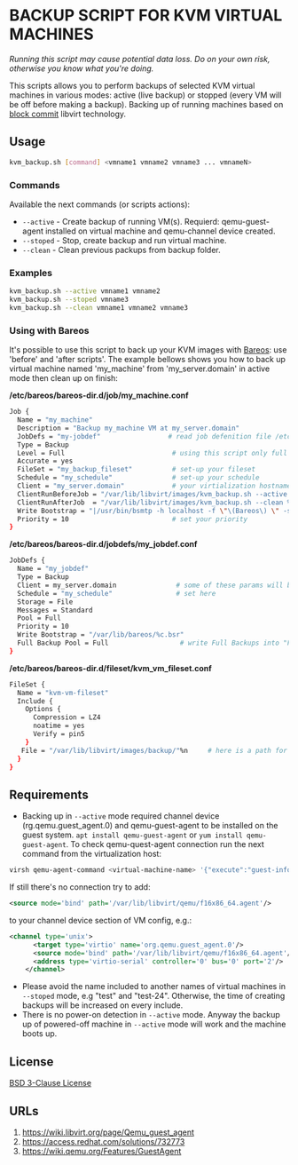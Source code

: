 # BACKUP SCRIPT FOR KVM VIRTUAL MACHINES

*Running this script may cause potential data loss. Do on your own risk, otherwise you know what you're doing.*

This scripts allows you to perform backups of selected KVM virtual machines in various modes: active (live backup) or
stopped (every VM will be off before making a backup). Backing up of running machines based on 
[block commit](https://libvirt.org/kbase/internals/incremental-backup.html) libvirt technology.

## Usage
```bash
kvm_backup.sh [command] <vmname1 vmname2 vmname3 ... vmnameN>
```

### Commands

Available the next commands (or scripts actions):

- `--active` - Create backup of running VM(s). Requierd: qemu-guest-agent installed on virtual machine and qemu-channel
  device created.
- `--stoped` - Stop, create backup and run virtual machine.
- `--clean` - Clean previous packups from backup folder.

### Examples

```bash
kvm_backup.sh --active vmname1 vmname2
kvm_backup.sh --stoped vmname3
kvm_backup.sh --clean vmname1 vmname2 vmname3
```

### Using with Bareos

It's possible to use this script to back up your KVM images with [Bareos](https://www.bareos.com/): use 'before' and
'after scripts'. The example bellows shows you how to back up virtual machine named 'my_machine' from 'my_server.domain'
in active mode then clean up on finish:

**/etc/bareos/bareos-dir.d/job/my_machine.conf**
```bash
Job {
  Name = "my_machine"
  Description = "Backup my_machine VM at my_server.domain"
  JobDefs = "my-jobdef"                 # read job defenition file /etc/bareos/bareos-dir.d/jobdefs/kvm-jobdef.conf
  Type = Backup
  Level = Full                           # using this script only full backup of VM is possible
  Accurate = yes
  FileSet = "my_backup_fileset"          # set-up your fileset
  Schedule = "my_schedule"               # set-up your schedule
  Client = "my_server.domain"            # your virtialization hostname with bareos file daemon installed
  ClientRunBeforeJob = "/var/lib/libvirt/images/kvm_backup.sh --active %n"     # where %n is the name of the job
  ClientRunAfterJob  = "/var/lib/libvirt/images/kvm_backup.sh --clean %n"      # or set VM name here 'my_machine'
  Write Bootstrap = "|/usr/bin/bsmtp -h localhost -f \"\(Bareos\) \" -s \"Bootstrap for Job %j\" root@localhost" # (#01)
  Priority = 10                          # set your priority
}  
```
**/etc/bareos/bareos-dir.d/jobdefs/my_jobdef.conf**
```bash
JobDefs {
  Name = "my_jobdef"
  Type = Backup
  Client = my_server.domain               # some of these params will be overwrite by job, but most of them should be 
  Schedule = "my_schedule"                # set here
  Storage = File
  Messages = Standard
  Pool = Full
  Priority = 10
  Write Bootstrap = "/var/lib/bareos/%c.bsr"
  Full Backup Pool = Full                  # write Full Backups into "Full" Pool         (#05)
}
```
**/etc/bareos/bareos-dir.d/fileset/kvm_vm_fileset.conf**
```bash
FileSet {
  Name = "kvm-vm-fileset"
  Include {
    Options {
      Compression = LZ4
      noatime = yes
      Verify = pin5
    }
   File = "/var/lib/libvirt/images/backup/"%n     # here is a path for your virtual machine backup with jobname %n
  }
}
```

## Requirements
- Backing up in `--active` mode required channel device (rg.qemu.guest_agent.0) and qemu-guest-agent to be installed on 
  the guest system. `apt install qemu-guest-agent` or `yum install qemu-guest-agent`. To check qemu-quest-agent 
  connection run the next command from the virtualization host:

```bash
virsh qemu-agent-command <virtual-machine-name> '{"execute":"guest-info"}'
```

If still there's no connection try to add:
```xml
<source mode='bind' path='/var/lib/libvirt/qemu/f16x86_64.agent'/>
```

to your channel device section of VM config, e.g.:

```xml
<channel type='unix'>
      <target type='virtio' name='org.qemu.guest_agent.0'/>
      <source mode='bind' path='/var/lib/libvirt/qemu/f16x86_64.agent'/>
      <address type='virtio-serial' controller='0' bus='0' port='2'/>
    </channel>
```

- Please avoid the name included to another names of virtual machines in `--stoped` mode, e.g "test" and "test-24". 
  Otherwise, the time of creating backups will be increased on every include.
- There is no power-on detection in `--active` mode. Anyway the backup up of powered-off machine in `--active` mode will
  work and the machine boots up.

## License

[BSD 3-Clause License](../../LICENSE)

## URLs

1. https://wiki.libvirt.org/page/Qemu_guest_agent
2. https://access.redhat.com/solutions/732773
3. https://wiki.qemu.org/Features/GuestAgent
